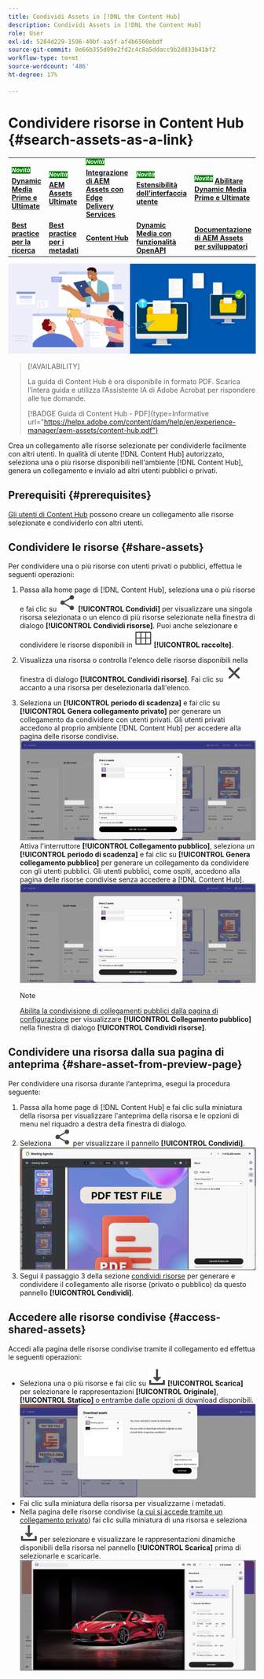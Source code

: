 ```yaml
---
title: Condividi Assets in [!DNL the Content Hub]
description: Condividi Assets in [!DNL the Content Hub]
role: User
exl-id: 5284d229-1596-40bf-aa5f-af4b6500ebdf
source-git-commit: 0e66b355d09e2fd2c4c8a5ddacc9b2d033b41bf2
workflow-type: tm+mt
source-wordcount: '486'
ht-degree: 17%

---
```


# Condividere risorse in Content Hub {#search-assets-as-a-link}

<table>
    <tr>
        <td>
            <sup style= "background-color:#008000; color:#FFFFFF; font-weight:bold"><i>Novità</i></sup> <a href="/help/assets/dynamic-media/dm-prime-ultimate.md"><b>Dynamic Media Prime e Ultimate</b></a>
        </td>
        <td>
            <sup style= "background-color:#008000; color:#FFFFFF; font-weight:bold"><i>Novità</i></sup> <a href="/help/assets/assets-ultimate-overview.md"><b>AEM Assets Ultimate</b></a>
        </td>
        <td>
            <sup style= "background-color:#008000; color:#FFFFFF; font-weight:bold"><i>Novità</i></sup> <a href="/help/assets/integrate-aem-assets-edge-delivery-services.md"><b>Integrazione di AEM Assets con Edge Delivery Services</b></a>
        </td>
        <td>
            <sup style= "background-color:#008000; color:#FFFFFF; font-weight:bold"><i>Novità</i></sup> <a href="/help/assets/aem-assets-view-ui-extensibility.md"><b>Estensibilità dell’interfaccia utente</b></a>
        </td>
          <td>
            <sup style= "background-color:#008000; color:#FFFFFF; font-weight:bold"><i>Novità</i></sup> <a href="/help/assets/dynamic-media/enable-dynamic-media-prime-and-ultimate.md"><b>Abilitare Dynamic Media Prime e Ultimate</b></a>
        </td>
    </tr>
    <tr>
        <td>
            <a href="/help/assets/search-best-practices.md"><b>Best practice per la ricerca</b></a>
        </td>
        <td>
            <a href="/help/assets/metadata-best-practices.md"><b>Best practice per i metadati</b></a>
        </td>
        <td>
            <a href="/help/assets/product-overview.md"><b>Content Hub</b></a>
        </td>
        <td>
            <a href="/help/assets/dynamic-media-open-apis-overview.md"><b>Dynamic Media con funzionalità OpenAPI</b></a>
        </td>
        <td>
            <a href="https://developer.adobe.com/experience-cloud/experience-manager-apis/"><b>Documentazione di AEM Assets per sviluppatori</b></a>
        </td>
    </tr>
</table>

![Condividi immagine banner risorse](assets/share-assets-banner.png)

>[!AVAILABILITY]
>
>La guida di Content Hub è ora disponibile in formato PDF. Scarica l’intera guida e utilizza l’Assistente IA di Adobe Acrobat per rispondere alle tue domande.
>
>[!BADGE Guida di Content Hub - PDF]{type=Informative url="https://helpx.adobe.com/content/dam/help/en/experience-manager/aem-assets/content-hub.pdf"}

Crea un collegamento alle risorse selezionate per condividerle facilmente con altri utenti. In qualità di utente [!DNL Content Hub] autorizzato, seleziona una o più risorse disponibili nell&#39;ambiente [!DNL Content Hub], genera un collegamento e invialo ad altri utenti pubblici o privati.

## Prerequisiti {#prerequisites}

[Gli utenti di Content Hub](deploy-content-hub.md#onboard-content-hub-users) possono creare un collegamento alle risorse selezionate e condividerlo con altri utenti.

## Condividere le risorse {#share-assets}

Per condividere una o più risorse con utenti privati o pubblici, effettua le seguenti operazioni:
1. Passa alla home page di [!DNL Content Hub], seleziona una o più risorse e fai clic su ![condividi](/help/assets/assets/share.svg) **[!UICONTROL Condividi]** per visualizzare una singola risorsa selezionata o un elenco di più risorse selezionate nella finestra di dialogo **[!UICONTROL Condividi risorse]**.
Puoi anche selezionare e condividere le risorse disponibili in ![raccolte](/help/assets/assets/Smock_Collection_18_N.svg) **[!UICONTROL raccolte]**.
1. Visualizza una risorsa o controlla l&#39;elenco delle risorse disponibili nella finestra di dialogo **[!UICONTROL Condividi risorse]**. Fai clic su ![deseleziona](/help/assets/assets/Close.svg) accanto a una risorsa per deselezionarla dall&#39;elenco.
1. Seleziona un **[!UICONTROL periodo di scadenza]** e fai clic su **[!UICONTROL Genera collegamento privato]** per generare un collegamento da condividere con utenti privati. Gli utenti privati accedono al proprio ambiente [!DNL Content Hub] per accedere alla pagina delle risorse condivise.
   ![collegamento pubblico e privato](/help/assets/assets/private-and-public-link.png)
Attiva l&#39;interruttore **[!UICONTROL Collegamento pubblico]**, seleziona un **[!UICONTROL periodo di scadenza]** e fai clic su **[!UICONTROL Genera collegamento pubblico]** per generare un collegamento da condividere con gli utenti pubblici. Gli utenti pubblici, come ospiti, accedono alla pagina delle risorse condivise senza accedere a [!DNL Content Hub].
   ![collegamento pubblico e privato](/help/assets/assets/public-and-private-link.png)

   >[!NOTE]
   > 
   > [Abilita la condivisione di collegamenti pubblici dalla pagina di configurazione](/help/assets/configure-content-hub-ui-options.md#enable-public-link-sharing) per visualizzare **[!UICONTROL Collegamento pubblico]** nella finestra di dialogo **[!UICONTROL Condividi risorse]**.

## Condividere una risorsa dalla sua pagina di anteprima {#share-asset-from-preview-page}

Per condividere una risorsa durante l’anteprima, esegui la procedura seguente:

1. Passa alla home page di [!DNL Content Hub] e fai clic sulla miniatura della risorsa per visualizzare l&#39;anteprima della risorsa e le opzioni di menu nel riquadro a destra della finestra di dialogo.
1. Seleziona ![condividi](/help/assets/assets/share.svg) per visualizzare il pannello **[!UICONTROL Condividi]**.
   ![condividi risorsa durante l&#39;anteprima](/help/assets/assets/share-assets-from-share-panel.png)
1. Segui il passaggio 3 della sezione [condividi risorse](#share-assets) per generare e condividere il collegamento alle risorse (privato o pubblico) da questo pannello **[!UICONTROL Condividi]**.

## Accedere alle risorse condivise {#access-shared-assets}

Accedi alla pagina delle risorse condivise tramite il collegamento ed effettua le seguenti operazioni:

* Seleziona una o più risorse e fai clic su ![scarica](/help/assets/assets/download-icon.svg) **[!UICONTROL Scarica]** per selezionare le rappresentazioni **[!UICONTROL Originale]**, **[!UICONTROL Statico]** o entrambe dalle opzioni di download disponibili.
  ![](/help/assets/assets/download-shared-assets.png)
* Fai clic sulla miniatura della risorsa per visualizzarne i metadati.
* Nella pagina delle risorse condivise ([a cui si accede tramite un collegamento privato](#share-assets)) fai clic sulla miniatura di una risorsa e seleziona ![scarica](/help/assets/assets/download-icon.svg) per selezionare e visualizzare le rappresentazioni dinamiche disponibili della risorsa nel pannello **[!UICONTROL Scarica]** prima di selezionarle e scaricarle.
  ![](/help/assets/assets/download-renditions-shared-assets-page.png)





